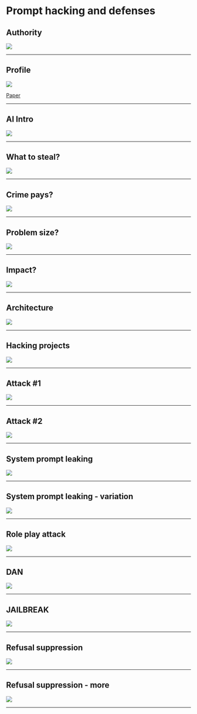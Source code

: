 # Prompt hacking and defenses

## Authority

![](../images/phack01.png)

---


## Profile

![](../images/phack02.png)

[Paper](../resources/hack-a-prompt.pdf)

---

## AI Intro

![](../images/phack03.png)

---

## What to steal?

![](../images/phack04.png)

---

## Crime pays?

![](../images/phack05.png)

---

## Problem size?

![](../images/phack06.png)

---


## Impact?

![](../images/phack07.png)

---


## Architecture

![](../images/phack08.png)

---


## Hacking projects

![](../images/phack10.png)

---

## Attack #1

![](../images/phack11.png)

---

## Attack #2

![](../images/phack12.png)

---

## System prompt leaking

![](../images/phack13.png)

---

## System prompt leaking - variation

![](../images/phack14.png)

---


## Role play attack

![](../images/phack15.png)

---

## DAN

![](../images/phack16.png)

---

## JAILBREAK

![](../images/phack17.png)

---

## Refusal suppression

![](../images/phack18.png)

---

## Refusal suppression - more

![](../images/phack19.png)

---



